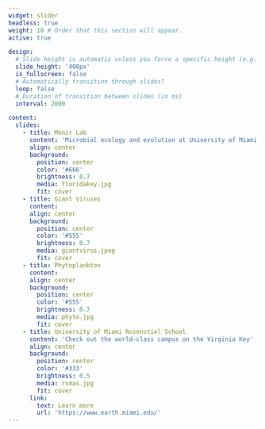 ```yaml
---
widget: slider
headless: true 
weight: 10 # Order that this section will appear.
active: true

design:
  # Slide height is automatic unless you force a specific height (e.g. '400px')
  slide_height: '400px'
  is_fullscreen: false
  # Automatically transition through slides?
  loop: false
  # Duration of transition between slides (in ms)
  interval: 2000

content:
  slides:
    - title: Monir Lab
      content: 'Microbial ecology and evolution at University of Miami Rosenstiel'
      align: center
      background:
        position: center
        color: '#666'
        brightness: 0.7
        media: floridakey.jpg
        fit: cover
    - title: Giant Viruses
      content:
      align: center
      background:
        position: center
        color: '#555'
        brightness: 0.7
        media: giantvirus.jpeg
        fit: cover
    - title: Phytoplankton
      content:
      align: center
      background:
        position: center
        color: '#555'
        brightness: 0.7
        media: phyto.jpg
        fit: cover
    - title: University of Miami Rosenstiel School
      content: 'Check out the world-class campus on the Virginia Key'
      align: center
      background:
        position: center
        color: '#333'
        brightness: 0.5
        media: rsmas.jpg
        fit: cover
      link:
        text: Learn more
        url: 'https://www.earth.miami.edu/'
---
```

